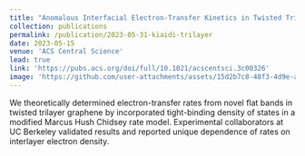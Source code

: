 ```yaml
---
title: "Anomalous Interfacial Electron-Transfer Kinetics in Twisted Trilayer Graphene Caused by Layer-Specific Localization"
collection: publications
permalink: /publication/2023-05-31-kiaidi-trilayer
date: 2023-05-15
venue: 'ACS Central Science'
lead: true
link: 'https://pubs.acs.org/doi/full/10.1021/acscentsci.3c00326'
image: 'https://github.com/user-attachments/assets/15d2b7c8-48f3-4d9e-a802-030241a11e7e'
---
```

We theoretically determined electron-transfer rates from novel flat bands in twisted trilayer graphene by incorporated tight-binding density of states in a modified Marcus Hush Chidsey rate model. Experimental collaborators at UC Berkeley validated results and reported unique dependence of rates on interlayer electron density.

